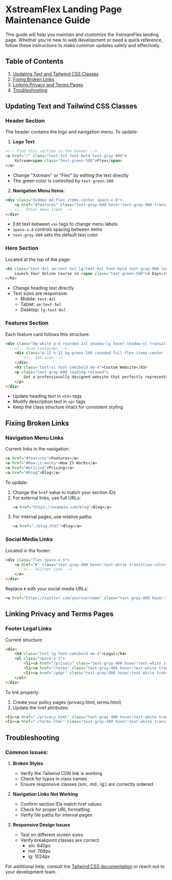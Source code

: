 # XstreamFlex Landing Page Maintenance Guide

This guide will help you maintain and customize the XstreamFlex landing page. Whether you're new to web development or need a quick reference, follow these instructions to make common updates safely and effectively.

## Table of Contents
1. [Updating Text and Tailwind CSS Classes](#updating-text-and-tailwind-css-classes)
2. [Fixing Broken Links](#fixing-broken-links)
3. [Linking Privacy and Terms Pages](#linking-privacy-and-terms-pages)
4. [Troubleshooting](#troubleshooting)

## Updating Text and Tailwind CSS Classes

### Header Section
The header contains the logo and navigation menu. To update:

1. **Logo Text**:
```html
<!-- Find this section in the header -->
<a href="/" class="text-2xl font-bold text-gray-900">
    Xstream<span class="text-green-500">Flex</span>
</a>
```
- Change "Xstream" or "Flex" by editing the text directly
- The green color is controlled by `text-green-500`

2. **Navigation Menu Items**:
```html
<div class="hidden md:flex items-center space-x-8">
    <a href="#features" class="text-gray-600 hover:text-gray-900 transition-colors duration-300">Features</a>
    <!-- Other menu items -->
</div>
```
- Edit text between `<a>` tags to change menu labels
- `space-x-8` controls spacing between items
- `text-gray-600` sets the default text color

### Hero Section
Located at the top of the page:

```html
<h1 class="text-4xl sm:text-5xl lg:text-6xl font-bold text-gray-900 leading-tight mb-6">
    Launch Your Online Course in <span class="text-green-500">3 Days</span>
</h1>
```
- Change heading text directly
- Text sizes are responsive:
  - Mobile: `text-4xl`
  - Tablet: `sm:text-5xl`
  - Desktop: `lg:text-6xl`

### Features Section
Each feature card follows this structure:
```html
<div class="bg-white p-8 rounded-2xl shadow-lg hover:shadow-xl transition-all duration-300 border border-gray-100">
    <!-- Icon container -->
    <div class="w-12 h-12 bg-green-100 rounded-full flex items-center justify-center mb-6">
        <!-- SVG icon -->
    </div>
    <h3 class="text-xl font-semibold mb-4">Custom Website</h3>
    <p class="text-gray-600 leading-relaxed">
        Get a professionally designed website that perfectly represents your brand and courses.
    </p>
</div>
```
- Update heading text in `<h3>` tags
- Modify description text in `<p>` tags
- Keep the class structure intact for consistent styling

## Fixing Broken Links

### Navigation Menu Links
Current links in the navigation:
```html
<a href="#features">Features</a>
<a href="#how-it-works">How It Works</a>
<a href="#pricing">Pricing</a>
<a href="#blog">Blog</a>
```

To update:
1. Change the `href` value to match your section IDs
2. For external links, use full URLs:
   ```html
   <a href="https://example.com/blog">Blog</a>
   ```
3. For internal pages, use relative paths:
   ```html
   <a href="./blog.html">Blog</a>
   ```

### Social Media Links
Located in the footer:
```html
<div class="flex space-x-4">
    <a href="#" class="text-gray-400 hover:text-white transition-colors duration-300">
        <!-- Twitter icon -->
    </a>
</div>
```
Replace `#` with your social media URLs:
```html
<a href="https://twitter.com/yourusername" class="text-gray-400 hover:text-white transition-colors duration-300">
```

## Linking Privacy and Terms Pages

### Footer Legal Links
Current structure:
```html
<div>
    <h4 class="text-lg font-semibold mb-4">Legal</h4>
    <ul class="space-y-2">
        <li><a href="/privacy" class="text-gray-400 hover:text-white transition-colors duration-300">Privacy Policy</a></li>
        <li><a href="/terms" class="text-gray-400 hover:text-white transition-colors duration-300">Terms of Service</a></li>
        <li><a href="/gdpr" class="text-gray-400 hover:text-white transition-colors duration-300">GDPR</a></li>
    </ul>
</div>
```

To link properly:
1. Create your policy pages (privacy.html, terms.html)
2. Update the href attributes:
```html
<li><a href="./privacy.html" class="text-gray-400 hover:text-white transition-colors duration-300">Privacy Policy</a></li>
<li><a href="./terms.html" class="text-gray-400 hover:text-white transition-colors duration-300">Terms of Service</a></li>
```

## Troubleshooting

### Common Issues:

1. **Broken Styles**
   - Verify the Tailwind CDN link is working
   - Check for typos in class names
   - Ensure responsive classes (sm:, md:, lg:) are correctly ordered

2. **Navigation Links Not Working**
   - Confirm section IDs match href values
   - Check for proper URL formatting
   - Verify file paths for internal pages

3. **Responsive Design Issues**
   - Test on different screen sizes
   - Verify breakpoint classes are correct:
     - sm: 640px
     - md: 768px
     - lg: 1024px

For additional help, consult the [Tailwind CSS documentation](https://tailwindcss.com/docs) or reach out to your development team.